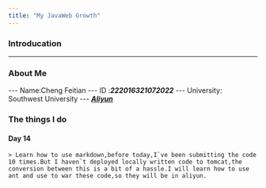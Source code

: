 ```yaml
---
title: "My JavaWeb Growth"
---
```


### Introducation
---
### About Me
--- Name:Cheng Feitian
--- ID  :***222016321072022***
--- University: Southwest University
--- __*[Aliyun](http://120.79.133.21/demo/login.jsp)*__
### The things I do

#### Day 14
	> Learn how to use markdown,before today,I`ve been submitting the code 10 times.But I haven`t deployed locally written code to tomcat,the conversion between this is a bit of a hassle.I will learn how to use ant and use to war these code,so they will be in aliyun.
